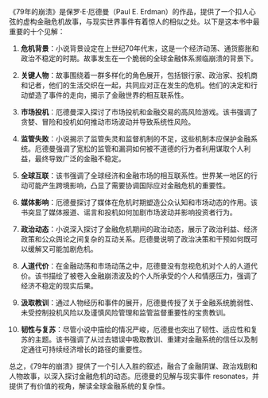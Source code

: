 《79年的崩溃》是保罗·E·厄德曼（Paul E. Erdman）的作品，提供了一个扣人心弦的虚构金融危机故事，与现实世界事件有着惊人的相似之处。以下是这本书中最重要的十个见解：

1. **危机背景**：小说背景设定在上世纪70年代末，这是一个经济动荡、通货膨胀和政治不稳定的时期。故事发生在一个脆弱的全球金融体系濒临崩溃的背景下。

2. **关键人物**：故事围绕着一群多样化的角色展开，包括银行家、政治家、投机商和记者，他们的生活交织在一起，共同应对正在发生的危机。他们的决定和行动塑造了事件的走向，揭示了金融世界的相互联系性。

3. **市场投机**：厄德曼深入探讨了市场投机和金融交易的高风险游戏。该书强调了贪婪、冒险和投机如何推动市场波动并导致系统性风险。

4. **监管失败**：小说揭示了监管失灵和监督机制的不足，这些机制本应保护金融系统。厄德曼强调了宽松的监管和漏洞如何被不道德的行为者利用谋取个人利益，最终导致广泛的金融不稳定。

5. **全球互联**：该书强调了全球经济和金融市场的相互联系性。世界某一地区的行动可能产生跨境影响，凸显了需要协调国际应对金融危机的重要性。

6. **媒体影响**：厄德曼探讨了媒体在危机时期塑造公众认知和市场动态的作用。该书突显了媒体报道、谣言和投机如何加剧市场波动并影响投资者行为。

7. **政治动态**：小说深入探讨了金融危机期间的政治动态，展示了政治利益、经济政策和公众舆论之间复杂的互动关系。厄德曼说明了政治决策和干预如何既可以缓解又可能加剧危机。

8. **人道代价**：在金融动荡和市场动荡之中，厄德曼没有忽视危机对个人的人道代价。该书描绘了被卷入金融崩溃波及的个人所承受的个人和情感压力，强调了经济不稳定的现实后果。

9. **汲取教训**：通过人物经历和事件的展开，厄德曼传授了关于金融系统脆弱性、未受控制投机风险以及谨慎风险管理和监管监督重要性的宝贵教训。

10. **韧性与复苏**：尽管小说中描绘的情况严峻，厄德曼也突出了韧性、适应性和复苏的主题。该书强调了从过去错误中吸取教训、重建对金融系统的信任以及制定通往可持续经济增长的路径的重要性。

总之，《79年的崩溃》提供了一个引人入胜的叙述，融合了金融阴谋、政治戏剧和人物故事，以深入探讨金融危机的动态。厄德曼的见解与现实事件 resonates，并提供了有价值的视角，解读全球金融系统的复杂性。